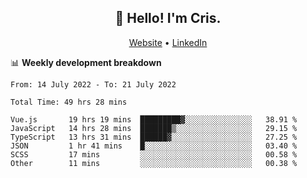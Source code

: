 
<h2 align="center">👋 Hello! I'm Cris.</h2>
<p align="center">
  <a href="https://www.criscunas.dev">Website</a> •
  <a href="https://www.linkedin.com/in/cristophercunas/">LinkedIn</a>
</p>


📊 **Weekly development breakdown**
<!--START_SECTION:waka-->

```text
From: 14 July 2022 - To: 21 July 2022

Total Time: 49 hrs 28 mins

Vue.js       19 hrs 19 mins  █████████▓░░░░░░░░░░░░░░░   38.91 %
JavaScript   14 hrs 28 mins  ███████▒░░░░░░░░░░░░░░░░░   29.15 %
TypeScript   13 hrs 31 mins  ██████▓░░░░░░░░░░░░░░░░░░   27.25 %
JSON         1 hr 41 mins    █░░░░░░░░░░░░░░░░░░░░░░░░   03.40 %
SCSS         17 mins         ░░░░░░░░░░░░░░░░░░░░░░░░░   00.58 %
Other        11 mins         ░░░░░░░░░░░░░░░░░░░░░░░░░   00.38 %
```

<!--END_SECTION:waka-->
